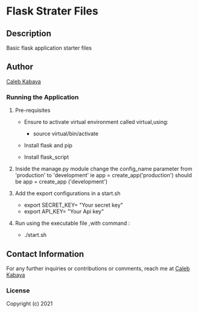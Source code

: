 # Flask Strater Files

## Description

Basic flask application starter files

## Author

[Caleb Kabaya](https://github.com/CalebKabaya)

### Running the Application

1. Pre-requisites

   - Ensure to activate virtual environment called virtual,using:

     - source virtual/bin/activate

   - Install flask and pip
   - Install flask_script

2. Inside the manage.py module change the config_name parameter from 'production' to 'development' ie app = create_app('production') should be app = create_app ('development')
3. Add the export configurations in a start.sh

   - export SECRET_KEY= "Your secret key"
   - export API_KEY= "Your Api key"

4. Run using the executable file ,with command :
   - ./start.sh

## Contact Information

For any further inquiries or contributions or comments, reach me at [Caleb Kabaya](https://github.com/CalebKabaya)


### License


Copyright (c) 2021
